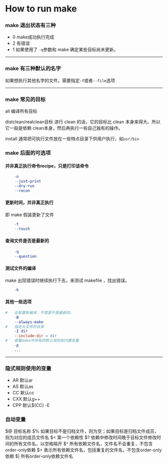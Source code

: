 # How to run make

### make 退出状态有三种
- 0 make成功执行完成
- 2 有错误
- 1 如果使用了 `-q`参数和 make 确定某些目标尚未更新。



---
### make 有三种默认的名字

如果想执行其他名字的文件，需要指定`-f`或者`--file`选项



---
### make 常见的目标

all 编译所有目标

distclean/realclean目标 进行 clean 的话，它的目标比 clean 本身来得大。所以它一般是依赖 clean本身，然后再执行一些自己独有的操作。 

install 通常把可执行文件放在一些特点目录下供用户执行，如`usr/bin`

### make 后面的可选项

#### 并非真正执行命令recipe，只是打印该命令

```makefile
    -n
    --just-print
    --dry-run
    --recon
```

#### 更新时间，并非真正执行

即 make 假装更新了文件

```makefile
    -t
    --touch
```
#### 查询文件是否是最新的

```makefile
    -q
    --question
```
#### 测试文件的编译

make 出现错误时继续执行下去，来测试 makefile ，找出错误。
```makefile
    -k
```
#### 其他一些选项

```makefile
#   总是重新编译，不管是不是最新的。
    -B
    --always-make
#   指定头文件的目录
    -I dir
    --include-dir = dir
#   查看make中所有的默认规则和内置变量
    -p
    ...
```



---

### 隐式规则使用的变量

- AR    默认ar
- AS    默认as
- CC    默认cc
- CXX   默认g++
- CPP   默认$(CC) -E

### 自动变量

$@ 目标名称
$% 如果目标不是归档文件，则为空；如果目标是归档文件成员，则为对应的成员文件名
$< 第一个依赖性
$? 依赖中修改时间晚于目标文件修改时间的所有文件名，以空格隔开
$^ 所有依赖文件名，文件名不会重复，不包含order-only依赖
$+ 表示所有依赖文件名，包括重复的文件名，不包含order-only依赖
$| 所有order-only依赖文件名
